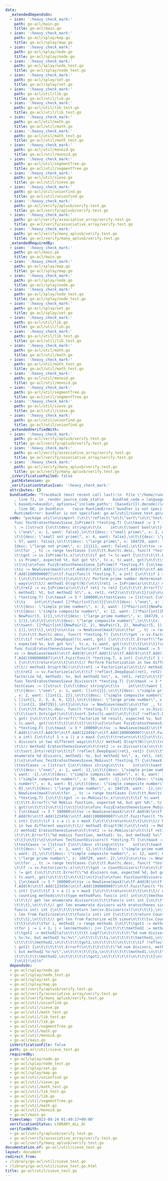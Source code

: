 ```yaml
---
data:
  _extendedDependsOn:
  - icon: ':heavy_check_mark:'
    path: go-acl/main.go
    title: go-acl/main.go
  - icon: ':heavy_check_mark:'
    path: go-acl/splay/map.go
    title: go-acl/splay/map.go
  - icon: ':heavy_check_mark:'
    path: go-acl/splay/node.go
    title: go-acl/splay/node.go
  - icon: ':heavy_check_mark:'
    path: go-acl/splay/node_test.go
    title: go-acl/splay/node_test.go
  - icon: ':heavy_check_mark:'
    path: go-acl/splay/set.go
    title: go-acl/splay/set.go
  - icon: ':heavy_check_mark:'
    path: go-acl/util/lib.go
    title: go-acl/util/lib.go
  - icon: ':heavy_check_mark:'
    path: go-acl/util/lib_test.go
    title: go-acl/util/lib_test.go
  - icon: ':heavy_check_mark:'
    path: go-acl/util/math.go
    title: go-acl/util/math.go
  - icon: ':heavy_check_mark:'
    path: go-acl/util/math_test.go
    title: go-acl/util/math_test.go
  - icon: ':heavy_check_mark:'
    path: go-acl/util/monoid.go
    title: go-acl/util/monoid.go
  - icon: ':heavy_check_mark:'
    path: go-acl/util/segmentTree.go
    title: go-acl/util/segmentTree.go
  - icon: ':heavy_check_mark:'
    path: go-acl/util/sieve.go
    title: go-acl/util/sieve.go
  - icon: ':heavy_check_mark:'
    path: go-acl/util/unionfind.go
    title: go-acl/util/unionfind.go
  - icon: ':heavy_check_mark:'
    path: go-acl/verify/aplusb/verify.test.go
    title: go-acl/verify/aplusb/verify.test.go
  - icon: ':heavy_check_mark:'
    path: go-acl/verify/associative_array/verify.test.go
    title: go-acl/verify/associative_array/verify.test.go
  - icon: ':heavy_check_mark:'
    path: go-acl/verify/many_aplusb/verify.test.go
    title: go-acl/verify/many_aplusb/verify.test.go
  _extendedRequiredBy:
  - icon: ':heavy_check_mark:'
    path: go-acl/main.go
    title: go-acl/main.go
  - icon: ':heavy_check_mark:'
    path: go-acl/splay/map.go
    title: go-acl/splay/map.go
  - icon: ':heavy_check_mark:'
    path: go-acl/splay/node.go
    title: go-acl/splay/node.go
  - icon: ':heavy_check_mark:'
    path: go-acl/splay/node_test.go
    title: go-acl/splay/node_test.go
  - icon: ':heavy_check_mark:'
    path: go-acl/splay/set.go
    title: go-acl/splay/set.go
  - icon: ':heavy_check_mark:'
    path: go-acl/util/lib.go
    title: go-acl/util/lib.go
  - icon: ':heavy_check_mark:'
    path: go-acl/util/lib_test.go
    title: go-acl/util/lib_test.go
  - icon: ':heavy_check_mark:'
    path: go-acl/util/math.go
    title: go-acl/util/math.go
  - icon: ':heavy_check_mark:'
    path: go-acl/util/math_test.go
    title: go-acl/util/math_test.go
  - icon: ':heavy_check_mark:'
    path: go-acl/util/monoid.go
    title: go-acl/util/monoid.go
  - icon: ':heavy_check_mark:'
    path: go-acl/util/segmentTree.go
    title: go-acl/util/segmentTree.go
  - icon: ':heavy_check_mark:'
    path: go-acl/util/sieve.go
    title: go-acl/util/sieve.go
  - icon: ':heavy_check_mark:'
    path: go-acl/util/unionfind.go
    title: go-acl/util/unionfind.go
  _extendedVerifiedWith:
  - icon: ':heavy_check_mark:'
    path: go-acl/verify/aplusb/verify.test.go
    title: go-acl/verify/aplusb/verify.test.go
  - icon: ':heavy_check_mark:'
    path: go-acl/verify/associative_array/verify.test.go
    title: go-acl/verify/associative_array/verify.test.go
  - icon: ':heavy_check_mark:'
    path: go-acl/verify/many_aplusb/verify.test.go
    title: go-acl/verify/many_aplusb/verify.test.go
  _isVerificationFailed: false
  _pathExtension: go
  _verificationStatusIcon: ':heavy_check_mark:'
  attributes: {}
  bundledCode: "Traceback (most recent call last):\n  File \"/home/runner/.local/lib/python3.10/site-packages/onlinejudge_verify/documentation/build.py\"\
    , line 71, in _render_source_code_stat\n    bundled_code = language.bundle(stat.path,\
    \ basedir=basedir, options={'include_paths': [basedir]}).decode()\n  File \"/home/runner/.local/lib/python3.10/site-packages/onlinejudge_verify/languages/user_defined.py\"\
    , line 68, in bundle\n    raise RuntimeError('bundler is not specified: {}'.format(str(path)))\n\
    RuntimeError: bundler is not specified: go-acl/util/sieve_test.go\n"
  code: "package util\n\nimport (\n\t\"reflect\"\n\t\"sort\"\n\t\"testing\"\n)\n\n\
    func TestEratosthenesSieve_IsPrime(t *testing.T) {\n\tmaxX := 3 * 100000\n\ttestCases\
    \ := []struct {\n\t\tdesc string\n\t\tx    int\n\t\twant bool\n\t}{\n\t\t{desc:\
    \ \"one\", x: 1, want: false},\n\t\t{desc: \"small prime\", x: 2, want: true},\n\
    \t\t{desc: \"small not prime\", x: 4, want: false},\n\t\t{desc: \"prime?\", x:\
    \ 57, want: false},\n\t\t{desc: \"large prime\", x: 104729, want: true},\n\t\t\
    {desc: \"large not prime\", x: 111111, want: false},\n\t}\n\tsv := NewSieve(maxX)\n\
    \n\tfor _, tc := range testCases {\n\t\tt.Run(tc.desc, func(t *testing.T) {\n\t\
    \t\tgot := sv.IsPrime(tc.x)\n\t\t\tif got != tc.want {\n\t\t\t\tt.Errorf(\"%d\
    \ is Prime?, expected %t, but got %t\", tc.x, tc.want, got)\n\t\t\t}\n\t\t})\n\
    \t}\n}\n\nfunc FuzzEratosthenesSieve_IsPrime(f *testing.F) {\n\tmaxX := 3 * 100000\n\
    \tsv := NewSieve(maxX)\n\tf.Add(0)\n\tf.Add(1)\n\tf.Add(9)\n\tf.Add(123456)\n\t\
    f.Add(1000000007)\n\tf.Fuzz(func(t *testing.T, a int) {\n\t\tif 1 > a || a > maxX\
    \ {\n\t\t\treturn\n\t\t}\n\n\t\t// Perform prime number determination in two different\
    \ ways\n\t\t// method1 O(sqrt(N))\n\t\tret1 := IsPrime(a)\n\t\t// method2 EratosthenesSieve\n\
    \t\tret2 := sv.IsPrime(a)\n\t\tif ret1 != ret2 {\n\t\t\tt.Errorf(\"%d is Prime?,\
    \ method1: %t, but method2 %t\", a, ret1, ret2)\n\t\t}\n\t})\n}\n\nfunc TestEratosthenesSieve_Factorize(t\
    \ *testing.T) {\n\tmaxX := 3 * 100000\n\ttestCases := []struct {\n\t\tdesc string\n\
    \t\tx    int\n\t\twant []*Pair[int]\n\t}{\n\t\t{desc: \"one\", x: 1, want: []*Pair[int]{}},\n\
    \t\t{desc: \"simple prime number\", x: 2, want: []*Pair[int]{NewPair(2, 1)}},\n\
    \t\t{desc: \"simple composite number\", x: 12, want: []*Pair[int]{NewPair(2, 2),\
    \ NewPair(3, 1)}},\n\t\t{desc: \"large prime number\", x: 104729, want: []*Pair[int]{NewPair(104729,\
    \ 1)}},\n\t\t{\n\t\t\tdesc: \"large composite number\",\n\t\t\tx:    1260,\n\t\
    \t\twant: []*Pair[int]{NewPair(2, 2), NewPair(3, 2), NewPair(5, 1), NewPair(7,\
    \ 1)},\n\t\t},\n\t}\n\n\tsv := NewSieve(maxX)\n\n\tfor _, tc := range testCases\
    \ {\n\t\tt.Run(tc.desc, func(t *testing.T) {\n\t\t\tgot := sv.Factorize(tc.x)\n\
    \t\t\tif !reflect.DeepEqual(tc.want, got) {\n\t\t\t\tt.Errorf(\"factorize %d result,\
    \ expected %v, but got %v\", tc.x, tc.want, got)\n\t\t\t}\n\t\t})\n\t}\n}\n\n\
    func FuzzEratosthenesSieve_Factorize(f *testing.F) {\n\tmaxX := 3 * 100000\n\t\
    sv := NewSieve(maxX)\n\tf.Add(0)\n\tf.Add(1)\n\tf.Add(9)\n\tf.Add(123456)\n\t\
    f.Add(1000000007)\n\tf.Fuzz(func(t *testing.T, a int) {\n\t\tif 1 > a || a > maxX\
    \ {\n\t\t\treturn\n\t\t}\n\t\t// Perform Factorization in two different ways\n\
    \t\t// method1 O(sqrt(N))\n\t\tret1 := Factorize(a)\n\t\t// method2 EratosthenesSieve\n\
    \t\tret2 := sv.Factorize(a)\n\t\tif !reflect.DeepEqual(ret1, ret2) {\n\t\t\tt.Errorf(\"\
    factorize %d, method1: %v, but method2 %v\", a, ret1, ret2)\n\t\t}\n\t})\n}\n\n\
    func TestEratosthenesSieve_Divisors(t *testing.T) {\n\tmaxX := 3 * 100000\n\t\
    testCases := []struct {\n\t\tdesc string\n\t\tx    int\n\t\twant []int\n\t}{\n\
    \t\t{desc: \"one\", x: 1, want: []int{1}},\n\t\t{desc: \"simple prime number\"\
    , x: 2, want: []int{1, 2}},\n\t\t{desc: \"simple composite number\", x: 12, want:\
    \ []int{1, 2, 3, 4, 6, 12}},\n\t\t{desc: \"large prime number\", x: 104729, want:\
    \ []int{1, 104729}},\n\t}\n\n\tsv := NewSieve(maxX)\n\n\tfor _, tc := range testCases\
    \ {\n\t\tt.Run(tc.desc, func(t *testing.T) {\n\t\t\tgot := sv.Divisors(tc.x)\n\
    \t\t\tsort.Ints(got)\n\t\t\tsort.Ints(tc.want)\n\t\t\tif !reflect.DeepEqual(tc.want,\
    \ got) {\n\t\t\t\tt.Errorf(\"factorize %d result, expected %v, but got %v\", tc.x,\
    \ tc.want, got)\n\t\t\t}\n\t\t})\n\t}\n}\n\nfunc FuzzEratosthenesSieve_Divisors(f\
    \ *testing.F) {\n\tmaxX := 3 * 100000\n\tsv := NewSieve(maxX)\n\tf.Add(0)\n\t\
    f.Add(1)\n\tf.Add(9)\n\tf.Add(123456)\n\tf.Add(1000000007)\n\tf.Fuzz(func(t *testing.T,\
    \ a int) {\n\t\tif 1 > a || a > maxX {\n\t\t\treturn\n\t\t}\n\t\t// Enumerate\
    \ divisors in two different ways\n\t\t// method1 O(sqrt(N))\n\t\tret1 := Divisors(a)\n\
    \t\t// method2 EratosthenesSieve\n\t\tret2 := sv.Divisors(a)\n\t\tsort.Ints(ret1)\n\
    \t\tsort.Ints(ret2)\n\t\tif !reflect.DeepEqual(ret1, ret2) {\n\t\t\tt.Errorf(\"\
    enumerate %d divisors, method1: %v, but method2 %v\", a, ret1, ret2)\n\t\t}\n\t\
    })\n}\n\nfunc TestEratosthenesSieve_Mobius(t *testing.T) {\n\tmaxX := 3 * 100000\n\
    \ttestCases := []struct {\n\t\tdesc string\n\t\tx    int\n\t\twant int\n\t}{\n\
    \t\t{desc: \"one\", x: 1, want: 1},\n\t\t{desc: \"simple prime number\", x: 2,\
    \ want: -1},\n\t\t{desc: \"simple composite number\", x: 6, want: 1},\n\t\t{desc:\
    \ \"simple composite number\", x: 30, want: -1},\n\t\t{desc: \"simple composite\
    \ number\", x: 4, want: 0},\n\t\t{desc: \"simple composite number\", x: 12, want:\
    \ 0},\n\t\t{desc: \"large prime number\", x: 104729, want: -1},\n\t}\n\n\tsv :=\
    \ NewSieve(maxX)\n\n\tfor _, tc := range testCases {\n\t\tt.Run(tc.desc, func(t\
    \ *testing.T) {\n\t\t\tgot := sv.Mobius(tc.x)\n\n\t\t\tif tc.want != got {\n\t\
    \t\t\tt.Errorf(\"%d Mebius function, expected %d, but got %d\", tc.x, tc.want,\
    \ got)\n\t\t\t}\n\t\t})\n\t}\n}\n\nfunc FuzzEratosthenesSieve_Mobius(f *testing.F)\
    \ {\n\tmaxX := 3 * 100000\n\tsv := NewSieve(maxX)\n\tf.Add(0)\n\tf.Add(1)\n\t\
    f.Add(9)\n\tf.Add(123456)\n\tf.Add(1000000007)\n\tf.Fuzz(func(t *testing.T, a\
    \ int) {\n\t\tif 1 > a || a > maxX {\n\t\t\treturn\n\t\t}\n\t\t// Mobius function\
    \ in two different ways\n\t\t// method1 O(sqrt(N))\n\t\tret1 := Mobius(a)\n\t\t\
    // method2 EratosthenesSieve\n\t\tret2 := sv.Mobius(a)\n\t\tif ret1 != ret2 {\n\
    \t\t\tt.Errorf(\"%d mobius function, method1: %v, but method2 %v\", a, ret1, ret2)\n\
    \t\t}\n\t})\n}\n\nfunc TestCountDivisors(t *testing.T) {\n\tmaxX := 3 * 100000\n\
    \ttestCases := []struct {\n\t\tdesc string\n\t\tx    int\n\t\twant int\n\t}{\n\
    \t\t{desc: \"one\", x: 1, want: 1},\n\t\t{desc: \"simple prime number\", x: 2,\
    \ want: 2},\n\t\t{desc: \"simple composite number\", x: 12, want: 6},\n\t\t{desc:\
    \ \"large prime number\", x: 104729, want: 2},\n\t}\n\n\tsv := NewSieve(maxX)\n\
    \n\tfor _, tc := range testCases {\n\t\tt.Run(tc.desc, func(t *testing.T) {\n\t\
    \t\tf := sv.Factorize(tc.x)\n\t\t\tgot := CountDivisors(f)\n\n\t\t\tif tc.want\
    \ != got {\n\t\t\t\tt.Errorf(\"%d divisors num, expected %d, but got %d\", tc.x,\
    \ tc.want, got)\n\t\t\t}\n\t\t})\n\t}\n}\n\nfunc FuzzCountDivisors(f *testing.F)\
    \ {\n\tmaxX := 3 * 100000\n\tsv := NewSieve(maxX)\n\tf.Add(0)\n\tf.Add(1)\n\t\
    f.Add(9)\n\tf.Add(123456)\n\tf.Add(1000000007)\n\tf.Fuzz(func(t *testing.T, a\
    \ int) {\n\t\tif 1 > a || a > maxX {\n\t\t\treturn\n\t\t}\n\t\t// enumerate divisors\
    \ counting methods\n\t\ttype methodFunc func(x int) int\n\t\tmethods := []methodFunc{\n\
    \t\t\t// get len enumerate divisors\n\t\t\tfunc(x int) int {\n\t\t\t\treturn len(Divisors(x))\n\
    \t\t\t},\n\t\t\t// get len enumerate divisors with eratosthenes sieve\n\t\t\t\
    func(x int) int {\n\t\t\t\treturn len(sv.Divisors(x))\n\t\t\t},\n\t\t\t// get\
    \ len from Factiroze\n\t\t\tfunc(x int) int {\n\t\t\t\treturn CountDivisors(Factorize(x))\n\
    \t\t\t},\n\t\t\t// get len from Factorize with sieve\n\t\t\tsv.CountDivisors,\n\
    \t\t}\n\n\t\tfor i, method1 := range methods {\n\t\t\tgot1 := method1(a)\n\t\t\
    \tfor j := i + 1; j < len(methods); j++ {\n\t\t\t\tmethod2 := methods[j]\n\t\t\
    \t\tgot2 := method2(a)\n\t\t\t\tt.Logf(\n\t\t\t\t\t\"%d num divisors, method1:\
    \ %v:%v, but method2 %v:%v\",\n\t\t\t\t\ta,\n\t\t\t\t\tmethod1,\n\t\t\t\t\tgot1,\n\
    \t\t\t\t\tmethod2,\n\t\t\t\t\tgot2,\n\t\t\t\t)\n\t\t\t\tif !reflect.DeepEqual(got1,\
    \ got2) {\n\t\t\t\t\tt.Errorf(\n\t\t\t\t\t\t\"%d num divisors, method1: %v:%v,\
    \ but method2 %v:%v\",\n\t\t\t\t\t\ta,\n\t\t\t\t\t\tmethod1,\n\t\t\t\t\t\tgot1,\n\
    \t\t\t\t\t\tmethod2,\n\t\t\t\t\t\tgot2,\n\t\t\t\t\t)\n\t\t\t\t}\n\t\t\t}\n\t\t\
    }\n\t})\n}\n"
  dependsOn:
  - go-acl/splay/node.go
  - go-acl/splay/node_test.go
  - go-acl/splay/set.go
  - go-acl/splay/map.go
  - go-acl/verify/aplusb/verify.test.go
  - go-acl/verify/associative_array/verify.test.go
  - go-acl/verify/many_aplusb/verify.test.go
  - go-acl/util/unionfind.go
  - go-acl/util/sieve.go
  - go-acl/util/math_test.go
  - go-acl/util/lib_test.go
  - go-acl/util/lib.go
  - go-acl/util/segmentTree.go
  - go-acl/util/math.go
  - go-acl/util/monoid.go
  - go-acl/main.go
  isVerificationFile: false
  path: go-acl/util/sieve_test.go
  requiredBy:
  - go-acl/splay/node.go
  - go-acl/splay/node_test.go
  - go-acl/splay/set.go
  - go-acl/splay/map.go
  - go-acl/util/unionfind.go
  - go-acl/util/sieve.go
  - go-acl/util/math_test.go
  - go-acl/util/lib_test.go
  - go-acl/util/lib.go
  - go-acl/util/segmentTree.go
  - go-acl/util/math.go
  - go-acl/util/monoid.go
  - go-acl/main.go
  timestamp: '2023-08-24 01:49:17+09:00'
  verificationStatus: LIBRARY_ALL_AC
  verifiedWith:
  - go-acl/verify/aplusb/verify.test.go
  - go-acl/verify/associative_array/verify.test.go
  - go-acl/verify/many_aplusb/verify.test.go
documentation_of: go-acl/util/sieve_test.go
layout: document
redirect_from:
- /library/go-acl/util/sieve_test.go
- /library/go-acl/util/sieve_test.go.html
title: go-acl/util/sieve_test.go
---
```

